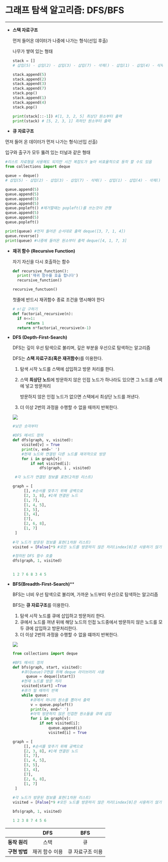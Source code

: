 # 그래프 탐색 알고리즘: DFS/BFS

------

- **스택 자료구조**

  먼저 들어온 데이터가 나중에 나가는 형식(선입 후출)

  나무가 쌓여 있는 형태

  ```python
  stack = []
  # 삽입(5) - 삽입(2) - 삽입(3) - 삽입(7) - 삭제() - 삽입(1) - 삽입(4) - 삭제()
  
  stack.append(5)
  stack.append(2)
  stack.append(3)
  stack.append(7)
  stack.pop()
  stack.append(1)
  stack.append(4)
  stack.pop()
  
  print(stack[::-1]) #[1, 3, 2, 5] 최상단 원소부터 출력
  print(stack) # [5, 2, 3, 1] 최하단 원소부터 출력
  ```

-  **큐 자료구조**

  먼저 들어 온 데이터가 먼저 나가는 형식(선입 선출)

  입구와 출구가 모두 뚫려 있는 터널과 같은 형태 

  ```python
  #리스트 자료형을 사용해도 되지만 시간 복잡도가 높아 비효율적으로 동작 할 수도 있음
  from collections import deque 
  
  queue = deque()
  # 삽입(5) - 삽입(2) - 삽입(3) - 삽입(7) - 삭제() - 삽입(1) - 삽입(4) - 삭제()
  
  queue.append(5)
  queue.append(5)
  queue.append(5)
  queue.append(5)
  queue.popleft() #제거할때는 popleft()를 쓰는것이 관행
  queue.append(5)
  queue.append(5)
  queue.popleft()
  
  print(queue) #먼저 들어온 순서대로 출력 deque([3, 7, 1, 4])
  queue.reverse()
  print(queue) #나중에 들어온 원소부터 출력 deque([4, 1, 7, 3]
  ```

- **재귀 함수 (Recursive Function)**

  자기 자신을 다시 호출하는 함수

  ```python
  def recursive_function():
  	print('재귀 함수를 호출 합니다')
  	recursive_function()
  
  recursive_functuon()
  ```

  첫줄에 반드시 재귀함수 종료 조건을 명시해야 한다

  ```python
  # n!값 구하기
  def factorial_recursive(n):
  	if n<=1:
  		return 1
  	return n*factorial_recursive(n-1)
  ```

- **DFS (Depth-First-Search)**

  DFS는 깊이 우선 탐색으로 불리며, 깊은 부분을 우선으로 탐색하는 알고리즘

  DFS는 **스택 자료구조(혹은 재귀함수**)를 이용한다.

  1. 탐색 시작 노드를 스택에 삽입하고 방문 처리를 한다.

  2. 스택 **최상단 노드**에 방문하지 않은 인접 노드가 하나라도 있으면 그 노드를 스택에 넣고 방문처리 

     방문하지 않은 인접 노드가 없으면 스택에서 최상단 노드를 꺼낸다.

  3. 더 이상 2번의 과정을 수행할 수 없을 때까지 반복한다.

  ![](C:\Users\최성진\Desktop\프로그래밍\이코테\DFS.JPG)

  ```python
  #낮은 숫자부터
  
  #DFS 메서드 정의
  def dfs(graph, v, visited):
      visited[v] = True
      print(v, end=' ')
      #현재 노드와 연결된 다른 노드를 재귀적으로 방문
      for i in graph[v]:
          if not visited[i]:
              dfs(graph, i , visited)
  
   #각 노드가 연결된 정보를 표현(2차원 리스트)
  
  graph = [
       [], #순서를 맞추기 위해 공백으로
       [2, 3, 8], #1에 연결된 노드
       [1, 7],
       [1, 4, 5],
       [3, 5],
       [3, 4],
       [7],
       [2, 6, 8],
       [1, 7]
   ]
      
  #각 노드가 방문된 정보를 표현(1차원 리스트)
  visited = [False]*9 #모든 노드를 방문하지 않은 처리(index[0]은 사용하기 않기 위해 하나 크게)
  
  #정의된 DFS 함수 호출
  dfs(graph, 1, visited)
          
  
  ```

  ```python
  1 2 7 6 8 3 4 5
  ```

  

- **BFS(Breadth-First-Search)****

  BFS는 너비 우선 탐색으로 불리며, 가까운 노드부터 우선으로 탐색하는 알고리즘

  BFS는 **큐 자료구조**를 이용한다.

  1. 탐색 시작 노드를 큐에 삽입하고 방문처리 한다.
  2. 큐에서 노드를 꺼낸 뒤에 해당 노드의 인접 노드중에서 방문하지 않은 노드를 모두 큐에 삽입하고 방문처리한다.
  3.  더 이상 2번의 과정을 수행할 수 없을 떄까지 반복한다.

  ![](C:\Users\최성진\Desktop\프로그래밍\이코테\DFS.JPG)

  ```python
  from collections import deque
  
  #BFS 메서드 정의
  def bfs(graph, start, visited):
      #큐(Queue)구현을 위해 deque 라이브러리 사용
     	queue = deque([start])
      #현재 노드를 방문 처리
      visited[start] =True
      #큐가 빌 때까지 반복
      while queue:
          #큐에서 하나의 원소를 뽑아서 출력
          v = queue.popleft()
          print(v, end=' ')
          #아직 방문하지 않은 인접한 원소들을 큐에 삽입
          for i in graph[v]:
              if not visited[i]:
                  queue.append(i)
                  visited[i] = True
  
  graph = [
       [], #순서를 맞추기 위해 공백으로
       [2, 3, 8], #1에 연결된 노드
       [1, 7],
       [1, 4, 5],
       [3, 5],
       [3, 4],
       [7],
       [2, 6, 8],
       [1, 7]
   ]
      
  #각 노드가 방문된 정보를 표현(1차원 리스트)
  visited = [False]*9 #모든 노드를 방문하지 않은 처리(index[0]은 사용하기 않기 위해 하나 크게)
  
  bfs(graph, 1, visited)
  ```

  ```python
  1 2 3 8 7 4 5 6
  ```




|               |      DFS       |       BFS        |
| :-----------: | :------------: | :--------------: |
| **동작 원리** |      스택      |        큐        |
| **구현 방법** | 재귀 함수 이용 | 큐 자료구조 이용 |

